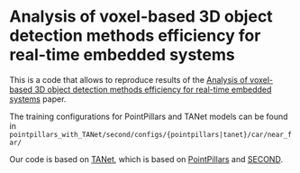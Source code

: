 # Analysis of voxel-based 3D object detection methods efficiency for real-time embedded systems

This is a code that allows to reproduce results of the [Analysis of voxel-based 3D object detection methods efficiency for real-time embedded systems](https://arxiv.org/abs/2105.10316) paper.

The training configurations for PointPillars and TANet models can be found in `pointpillars_with_TANet/second/configs/{pointpillars|tanet}/car/near_far/`

Our code is based on [TANet](https://github.com/happinesslz/TANet), which is based on [PointPillars](https://github.com/nutonomy/second.pytorch) and [SECOND](https://github.com/traveller59/second.pytorch).
